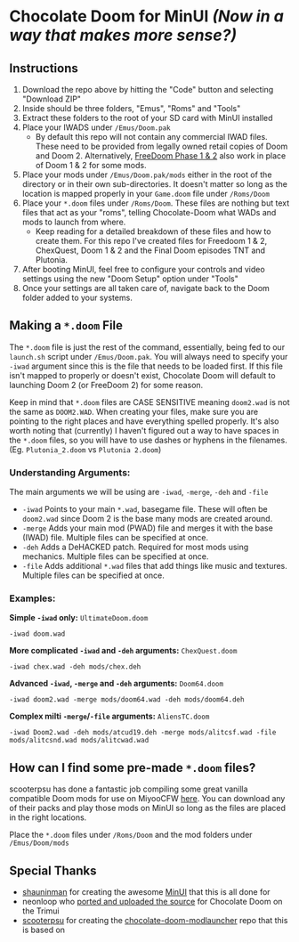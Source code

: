 # Chocolate Doom for MinUI _(Now in a way that makes more sense?)_

## Instructions
1. Download the repo above by hitting the "Code" button and selecting "Download ZIP"
2. Inside should be three folders, "Emus", "Roms" and "Tools"
3. Extract these folders to the root of your SD card with MinUI installed
4. Place your IWADS under `/Emus/Doom.pak`
    * By default this repo will not contain any commercial IWAD files. These need to be provided from legally owned retail copies of Doom and Doom 2. Alternatively, [FreeDoom Phase 1 & 2](https://github.com/freedoom/freedoom/releases/download/v0.12.1/freedoom-0.12.1.zip) also work in place of Doom 1 & 2 for some mods.
5. Place your mods under `/Emus/Doom.pak/mods` either in the root of the directory or in their own sub-directories. It doesn't matter so long as the location is mapped properly in your `Game.doom` file under `/Roms/Doom`
6. Place your `*.doom` files under `/Roms/Doom`. These files are nothing but text files that act as your "roms", telling Chocolate-Doom what WADs and mods to launch from where.
    * Keep reading for a detailed breakdown of these files and how to create them. For this repo I've created files for Freedoom 1 & 2, ChexQuest, Doom 1 & 2 and the Final Doom episodes TNT and Plutonia.
7. After booting MinUI, feel free to configure your controls and video settings using the new "Doom Setup" option under "Tools"
8. Once your settings are all taken care of, navigate back to the Doom folder added to your systems. 

## Making a `*.doom` File
The `*.doom` file is just the rest of the command, essentially, being fed to our `launch.sh` script under `/Emus/Doom.pak`. You will always need to specify your `-iwad` argument since this is the file that needs to be loaded first. If this file isn't mapped to properly or doesn't exist, Chocolate Doom will default to launching Doom 2 (or FreeDoom 2) for some reason.

Keep in mind that `*.doom` files are CASE SENSITIVE meaning `doom2.wad` is not the same as `DOOM2.WAD`. When creating your files, make sure you are pointing to the right places and have everything spelled properly. It's also worth noting that (currently) I haven't figured out a way to have spaces in the `*.doom` files, so you will have to use dashes or hyphens in the filenames. (Eg. `Plutonia_2.doom` vs `Plutonia 2.doom`)

### Understanding Arguments:
The main arguments we will be using are `-iwad`, `-merge`, `-deh` and `-file`
* `-iwad` Points to your main `*.wad`, basegame file. These will often be `doom2.wad` since Doom 2 is the base many mods are created around.
* `-merge` Adds your main mod (PWAD) file and merges it with the base (IWAD) file. Multiple files can be specified at once.
*  `-deh` Adds a DeHACKED patch. Required for most mods using mechanics. Multiple files can be specified at once.
*  `-file` Adds additional `*.wad` files that add things like music and textures. Multiple files can be specified at once.
### Examples:
**Simple `-iwad` only:** `UltimateDoom.doom`
~~~
-iwad doom.wad
~~~
**More complicated `-iwad` and `-deh` arguments:** `ChexQuest.doom`
~~~
-iwad chex.wad -deh mods/chex.deh
~~~
**Advanced `-iwad`, `-merge` and `-deh` arguments:** `Doom64.doom`
~~~
-iwad doom2.wad -merge mods/doom64.wad -deh mods/doom64.deh
~~~
**Complex milti `-merge`/`-file` arguments:** `AliensTC.doom`
~~~
-iwad Doom2.wad -deh mods/atcud19.deh -merge mods/alitcsf.wad -file mods/alitcsnd.wad mods/alitcwad.wad
~~~

## How can I find some pre-made `*.doom` files?
scooterpsu has done a fantastic job compiling some great vanilla compatible Doom mods for use on MiyooCFW [here](https://github.com/scooterpsu/chocolate-doom-modlauncher). You can download any of their packs and play those mods on MinUI so long as the files are placed in the right locations. 

Place the `*.doom` files under `/Roms/Doom` and the mod folders under `/Emus/Doom/mods`

## Special Thanks
* [shauninman](https://github.com/shauninman) for creating the awesome [MinUI](https://github.com/shauninman/MinUI) that this is all done for
* neonloop who [ported and uploaded the source](https://git.crowdedwood.com/chocolate-doom/) for Chocolate Doom on the Trimui
* [scooterpsu](https://github.com/scooterpsu) for creating the [chocolate-doom-modlauncher](https://github.com/scooterpsu/chocolate-doom-modlauncher) repo that this is based on

